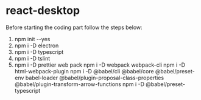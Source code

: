 # react-desktop

Before starting the coding part follow the steps below:


1. npm init --yes
2. npm i -D electron
3. npm i -D typescript
4. npm i -D tslint
5. npm i -D prettier
web pack
npm i -D webpack webpack-cli
npm i -D html-webpack-plugin
npm i -D @babel/cli @babel/core @babel/preset-env babel-loader @babel/plugin-proposal-class-properties @babel/plugin-transform-arrow-functions
npm i -D @babel/preset-typescript
